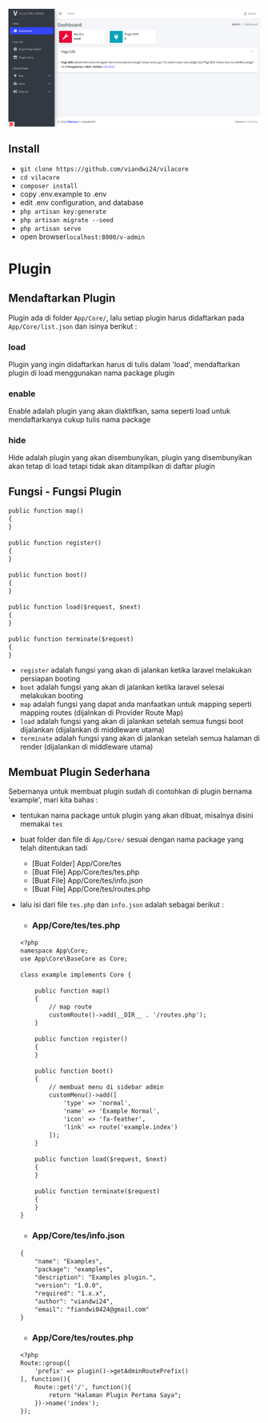 ![screenshot preview](https://raw.githubusercontent.com/viandwi24/vilacore/master/ss.png)

## Install

- `git clone https://github.com/viandwi24/vilacore`
- `cd vilacore`
- `composer install`
- copy .env.example to .env
- edit .env configuration, and database
- `php artisan key:generate`
- `php artisan migrate --seed`
- `php artisan serve` 
- open browser`localhost:8000/v-admin`


# Plugin

## Mendaftarkan Plugin
Plugin ada di folder `App/Core/`, lalu setiap plugin harus didaftarkan pada `App/Core/list.json` dan isinya berikut :
### load
Plugin yang ingin didaftarkan harus di tulis dalam 'load', mendaftarkan plugin di load menggunakan nama package plugin
### enable
Enable adalah plugin yang akan diaktifkan, sama seperti load untuk mendaftarkanya cukup tulis nama package
### hide
Hide adalah plugin yang akan disembunyikan, plugin yang disembunyikan akan tetap di load tetapi tidak akan ditampilkan di daftar plugin



## Fungsi - Fungsi Plugin
```
public function map()
{
}

public function register()
{
}

public function boot()
{
}

public function load($request, $next)
{
}

public function terminate($request)
{
}
```
- `register` adalah fungsi yang akan di jalankan ketika laravel melakukan persiapan booting
- `boot` adalah fungsi yang akan di jalankan ketika laravel selesai melakukan booting
- `map` adalah fungsi yang dapat anda manfaatkan untuk mapping seperti mapping routes (dijalnkan di Provider Route Map)
- `load` adalah fungsi yang akan di jalankan setelah semua fungsi boot dijalankan (dijalankan di middleware utama)
- `terminate` adalah fungsi yang akan di jalankan setelah semua halaman di render (dijalankan di middleware utama)




## Membuat Plugin Sederhana
Sebernanya untuk membuat plugin sudah di contohkan di plugin bernama 'example', mari kita bahas :
- tentukan nama package untuk plugin yang akan dibuat, misalnya disini memakai `tes`
- buat folder dan file di `App/Core/` sesuai dengan nama package yang telah ditentukan tadi
    * [Buat Folder] App/Core/tes
    * [Buat File] App/Core/tes/tes.php
    * [Buat File] App/Core/tes/info.json
    * [Buat File] App/Core/tes/routes.php
- lalu isi dari file `tes.php` dan `info.json` adalah sebagai berikut :
    * ### App/Core/tes/tes.php
    ```
    <?php
    namespace App\Core;
    use App\Core\BaseCore as Core;

    class example implements Core {

        public function map()
        {
            // map route
            customRoute()->add(__DIR__ . '/routes.php');
        }

        public function register()
        {
        }

        public function boot()
        {
            // membuat menu di sidebar admin
            customMenu()->add([
                'type' => 'normal',
                'name' => 'Example Normal',
                'icon' => 'fa-feather',
                'link' => route('example.index')
            ]);
        }

        public function load($request, $next)
        {
        }

        public function terminate($request)
        {
        }
    }
    ```

    * ### App/Core/tes/info.json
    ```
    {
        "name": "Examples", 
        "package": "examples", 
        "description": "Examples plugin.", 
        "version": "1.0.0", 
        "required": "1.x.x", 
        "author": "viandwi24", 
        "email": "fiandwi0424@gmail.com"
    }
    ```

    * ### App/Core/tes/routes.php
    ```
    <?php
    Route::group([
        'prefix' => plugin()->getAdminRoutePrefix()
    ], function(){
        Route::get('/', function(){
            return "Halaman Plugin Pertama Saya";
        })->name('index');
    });
    ```




